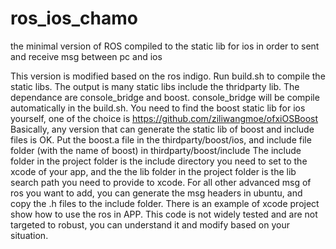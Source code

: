 # ros_ios_chamo
the minimal version of ROS compiled to the static lib for ios in order to sent and receive msg between pc and ios

This version is modified based on the ros indigo. 
Run build.sh to compile the static libs.
The output is many static libs include the thridparty lib.
The dependance are console_bridge and boost.
console_bridge will be compile automatically in the build.sh.
You need to find the boost static lib for ios yourself, one of the choice is https://github.com/ziliwangmoe/ofxiOSBoost
Basically, any version that can generate the static lib of boost and include files is OK.
Put the boost.a file in the thirdparty/boost/ios, and include file folder (with the name of boost) in thirdparty/boost/include
The include folder in the project folder is the include directory you need to set to the xcode of your app, and the the lib folder in the project folder is the lib search path you need to provide to xcode.
For all other advanced msg of ros you want to add, you can generate the msg headers in ubuntu, and copy the .h files to the include folder.
There is an example of xcode project show how to use the ros in APP.
This code is not widely tested and are not targeted to robust, you can understand it and modify based on your situation.

